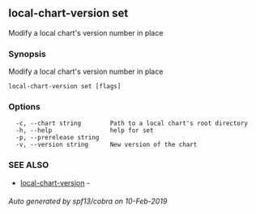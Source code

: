 ## local-chart-version set

Modify a local chart's version number in place

### Synopsis

Modify a local chart's version number in place

```
local-chart-version set [flags]
```

### Options

```
  -c, --chart string        Path to a local chart's root directory
  -h, --help                help for set
  -p, --prerelease string   
  -v, --version string      New version of the chart
```

### SEE ALSO

* [local-chart-version](local-chart-version.md)	 - 

###### Auto generated by spf13/cobra on 10-Feb-2019
